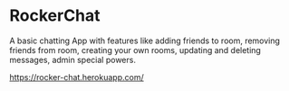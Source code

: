 # RockerChat
A basic chatting App with features like adding friends to room, removing friends from room, creating your own rooms, updating and deleting messages, admin special powers.

https://rocker-chat.herokuapp.com/

